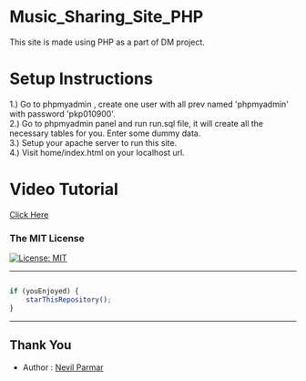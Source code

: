 # Music_Sharing_Site_PHP
This site is made using PHP as a part of DM project.

# Setup Instructions <br/>
1.) Go to phpmyadmin , create one user with all prev named 'phpmyadmin' with password 'pkp010900'. <br/>
2.) Go to phpmyadmin panel and run run.sql file, it will create all the necessary tables for you. Enter some dummy data. <br/>
3.) Setup your apache server to run this site. <br/>
4.) Visit home/index.html on your localhost url. <br/>

# Video Tutorial 
[Click Here](https://www.youtube.com/watch?v=U1TKYU-zpMQ&t=117s) <br/>

### The MIT License
[![License: MIT](https://img.shields.io/badge/License-MIT-yellow.svg)](https://github.com/nevilparmar11/Music_Sharing_Site_PHP/blob/main/LICENSE)  

---------

```javascript

if (youEnjoyed) {
    starThisRepository();
}

```

-----------


## Thank You
- Author : [Nevil Parmar](https://nevilparmar.me)
